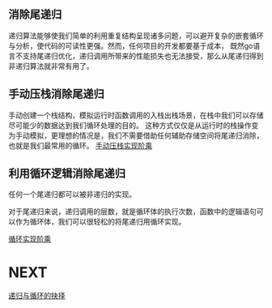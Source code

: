 ## 消除尾递归
递归算法能够使我们简单的利用重复结构呈现诸多问题，可以避开复杂的嵌套循环与分析，使代码的可读性更强。然而，任何项目的开发都要基于成本，
既然go语言不支持尾递归优化，递归调用所带来的性能损失也无法接受，那么从尾递归得到非递归算法就非常有用了。

## 手动压栈消除尾递归
手动创建一个栈结构，模拟运行时函数调用的入栈出栈场景，在栈中我们可以存储尽可能少的数据达到我们循环处理的目的。
这种方式仅仅是从运行时的栈操作变为手动模拟，更理想的情况是，我们不需要借助任何辅助存储空间将尾递归消除，
也就是我们最常用的循环。
[手动压栈实现阶乘](../../code/02/factorial.go)

## 利用循环逻辑消除尾递归
任何一个尾递归都可以被非递归的实现。

对于尾递归来说，递归调用的层数，就是循环体的执行次数，函数中的逻辑语句可以作为循环体，我们可以很轻松的将尾递归用循环实现。

[循环实现阶乘](../../code/02/factorial.go)

# NEXT
[递归与循环的抉择](../e_递归与循环的抉择)